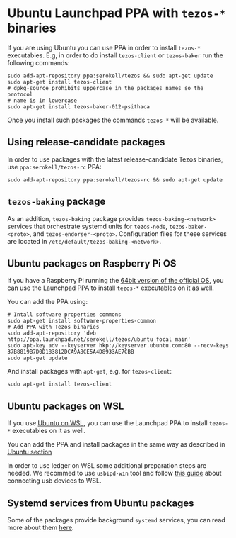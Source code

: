 <!--
   - SPDX-FileCopyrightText: 2021 Oxhead Alpha
   - SPDX-License-Identifier: LicenseRef-MIT-OA
   -->
<a name="ubuntu"></a>
# Ubuntu Launchpad PPA with `tezos-*` binaries

If you are using Ubuntu you can use PPA in order to install `tezos-*` executables.
E.g, in order to do install `tezos-client` or `tezos-baker` run the following commands:
```
sudo add-apt-repository ppa:serokell/tezos && sudo apt-get update
sudo apt-get install tezos-client
# dpkg-source prohibits uppercase in the packages names so the protocol
# name is in lowercase
sudo apt-get install tezos-baker-012-psithaca
```
Once you install such packages the commands `tezos-*` will be available.

## Using release-candidate packages

In order to use packages with the latest release-candidate Tezos binaries,
use `ppa:serokell/tezos-rc` PPA:
```
sudo add-apt-repository ppa:serokell/tezos-rc && sudo apt-get update
```

## `tezos-baking` package

As an addition, `tezos-baking` package provides `tezos-baking-<network>` services that orchestrate
systemd units for `tezos-node`, `tezos-baker-<proto>`, and `tezos-endorser-<proto>`.
Configuration files for these services are located in `/etc/default/tezos-baking-<network>`.

<a name="raspberry"></a>
## Ubuntu packages on Raspberry Pi OS

If you have a Raspberry Pi running the [64bit version of the official OS](https://www.raspberrypi.com/software/operating-systems/#raspberry-pi-os-64-bit),
you can use the Launchpad PPA to install `tezos-*` executables on it as well.

You can add the PPA using:
```
# Intall software properties commons
sudo apt-get install software-properties-common
# Add PPA with Tezos binaries
sudo add-apt-repository 'deb http://ppa.launchpad.net/serokell/tezos/ubuntu focal main'
sudo apt-key adv --keyserver hkp://keyserver.ubuntu.com:80 --recv-keys 37B8819B7D0D183812DCA9A8CE5A4D8933AE7CBB
sudo apt-get update
```

And install packages with `apt-get`, e.g. for `tezos-client`:
```
sudo apt-get install tezos-client
```

<a name="wsl"></a>
## Ubuntu packages on WSL

If you use [Ubuntu on WSL](https://ubuntu.com/wsl), you can use the Launchpad PPA
to install `tezos-*` executables on it as well.

You can add the PPA and install packages in the same way as described in [Ubuntu section](#ubuntu)

In order to use ledger on WSL some additional preparation steps are needed. We recommed to use `usbipd-win` tool and follow [this guide](https://docs.microsoft.com/en-us/windows/wsl/connect-usb) about connecting usb devices to WSL.

## Systemd services from Ubuntu packages

Some of the packages provide background `systemd` services, you can read more about them
[here](../systemd.md#ubuntu-and-fedora).
